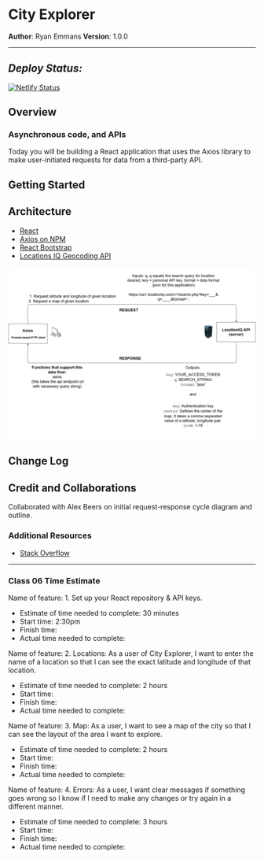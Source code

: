 # City Explorer

**Author**: Ryan Emmans
**Version**: 1.0.0
<!-- (increment the patch/fix version number if you make more commits past your first submission) -->

- - -

## ***Deploy Status:***

[![Netlify Status](https://api.netlify.com/api/v1/badges/e4d29d10-0ffb-4101-8a98-88bb740e6e0c/deploy-status)](https://app.netlify.com/sites/ryanemmans-city-explorer/deploys)

## Overview
<!-- Provide a high level overview of what this application is and why you are building it, beyond the fact that it's an assignment for this class. (i.e. What's your problem domain?) -->

### Asynchronous code, and APIs

Today you will be building a React application that uses the Axios library to make user-initiated requests for data from a third-party API.

## Getting Started
<!-- What are the steps that a user must take in order to build this app on their own machine and get it running? -->

## Architecture
<!-- Provide a detailed description of the application design. What technologies (languages, libraries, etc) you're using, and any other relevant design information. -->
- [React](https://reactjs.org/docs/getting-started.html)
- [Axios on NPM](https://www.npmjs.com/package/axios)
- [React Bootstrap](https://react-bootstrap.github.io/getting-started/introduction)
- [Locations IQ Geocoding API](https://locationiq.com/)

![Lab 06 Diagram](./img/lab-06-diagram.jpg)

## Change Log
<!-- Use this area to document the iterative changes made to your application as each feature is successfully implemented. Use time stamps. Here's an example:

01-01-2001 4:59pm - Application now has a fully-functional express server, with a GET route for the location resource. -->

## Credit and Collaborations
<!-- Give credit (and a link) to other people or resources that helped you build this application. -->

Collaborated with Alex Beers on initial request-response cycle diagram and outline.

### Additional Resources

- [Stack Overflow](https://stackoverflow.com/)

- - -

### Class 06 Time Estimate

Name of feature: 1. Set up your React repository & API keys.

- Estimate of time needed to complete: 30 minutes
- Start time: 2:30pm
- Finish time:
- Actual time needed to complete:

Name of feature: 2. Locations: As a user of City Explorer, I want to enter the name of a location so that I can see the exact latitude and longitude of that location.

- Estimate of time needed to complete: 2 hours
- Start time:
- Finish time:
- Actual time needed to complete:

Name of feature: 3. Map: As a user, I want to see a map of the city so that I can see the layout of the area I want to explore.

- Estimate of time needed to complete: 2 hours
- Start time:
- Finish time:
- Actual time needed to complete:

Name of feature: 4. Errors: As a user, I want clear messages if something goes wrong so I know if I need to make any changes or try again in a different manner.

- Estimate of time needed to complete: 3 hours
- Start time:
- Finish time:
- Actual time needed to complete:
